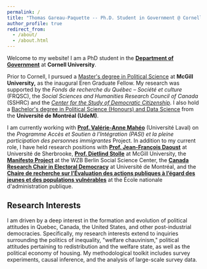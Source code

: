 ```yaml
---
permalink: /
title: "Thomas Gareau-Paquette -- Ph.D. Student in Government @ Cornell"
author_profile: true
redirect_from: 
  - /about/
  - /about.html
---
```


Welcome to my website! I am a PhD student in the **[Department of Government](https://government.cornell.edu/)** at **Cornell University**.

Prior to Cornell, I pursued a [Master's degree in Political Science](https://www.mcgill.ca/politicalscience/grad/admissions/ma) at **McGill University,** as the inaugural Eren Graduate Fellow. My research was supported by the *Fonds de recherche du Québec – Société et culture* (FRQSC), the *Social Sciences and Humanities Research Council of Canada* (SSHRC) and the *[Center for the Study of Democratic Citizenship](https://csdc-cecd.ca/alumni/)*. I also hold a [Bachelor's degree in Political Science (Honours) and Data Science](https://pol.umontreal.ca/programmes-cours/premier-cycle/baccalaureat-science-politique/) from the **Université de Montréal (UdeM)**.

I am currently working with **[Prof. Valérie-Anne Mahéo](https://www.fss.ulaval.ca/notre-faculte/repertoire-du-personnel/valerie-anne-maheo)** (Université Laval) on the  *Programme Accès et Soutien à l’Intégration (PASI) et la pleine participation des personnes immigrantes* Project. In addition to my current role, I have held research positions with **[Prof. Jean-François Daoust](https://www.usherbrooke.ca/politique-appliquee/ecole/personnel/personnel-enseignant/jean-francois-daoust)** at Université de Sherbrooke, **[Prof. Dietlind Stolle](https://www.mcgill.ca/politicalscience/dietlind-stolle)** at McGill University, the **[Manifesto Project](https://manifesto-project.wzb.eu/)** at the WZB Berlin Social Science Center, the **[Canada Research Chair in Electoral Democracy](https://www.chairedemocratie.com/)** at Université de Montréal, and the **[Chaire de recherche sur l’Évaluation des actions publiques à l’égard des jeunes et des populations vulnérables](http://crevaj.ca/)** at the École nationale d'administration publique.


## Research Interests

I am driven by a deep interest in the formation and evolution of political attitudes in Quebec, Canada, the United States, and other post-industrial democracies. Specifically, my research interests extend to inquiries surrounding the politics of inequality, "welfare chauvinism," political attitudes pertaining to redistribution and the welfare state, as well as the political economy of housing. My methodological toolkit includes survey experiments, causal inference, and the analysis of large-scale survey data.
